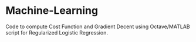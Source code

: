 # Machine-Learning
Code to compute Cost Function and Gradient Decent using Octave/MATLAB script for Regularized Logistic Regression.
